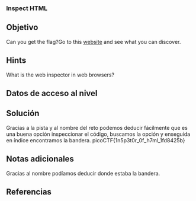 ### Inspect HTML
## Objetivo
Can you get the flag?Go to this [website](http://saturn.picoctf.net:56488/) and see what you can discover.
## Hints
What is the web inspector in web browsers?
## Datos de acceso al nivel
## Solución
Gracias a la pista y al nombre del reto podemos deducir fácilmente que es una buena opción inspeccionar el código, buscamos la opción y enseguida en índice encontramos la bandera. 
picoCTF{1n5p3t0r_0f_h7ml_1fd8425b}
## Notas adicionales
Gracias al nombre podíamos deducir donde estaba la bandera.
## Referencias